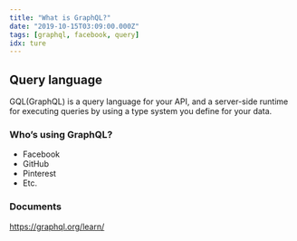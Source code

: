 ```yaml
---
title: "What is GraphQL?"
date: "2019-10-15T03:09:00.000Z"
tags: [graphql, facebook, query]
idx: ture
---
```


## Query language

GQL(GraphQL) is a query language for your API, and a server-side runtime for executing queries by using a type system you define for your data.

### Who’s using GraphQL?

- Facebook
- GitHub
- Pinterest
- Etc.

### Documents

https://graphql.org/learn/
